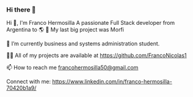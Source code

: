 ### Hi there 👋
Hi 👋, I'm Franco Hermosilla
A passionate Full Stack developer from Argentina to 🌎
🔭 My last big project was Morfi

🌱 I’m currently business and systems administration student.

👨‍💻 All of my projects are available at https://github.com/FrancoNicolas1

📫 How to reach me francohermosilla50@gmail.com

Connect with me:
https://www.linkedin.com/in/franco-hermosilla-70420b1a9/

